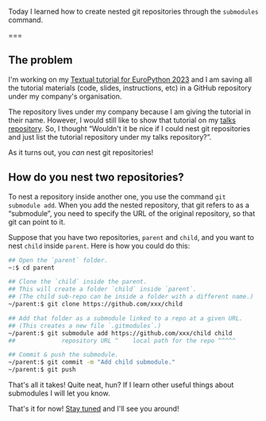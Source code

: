 Today I learned how to create nested git repositories through the `submodules` command.

===

## The problem

I'm working on my [Textual tutorial for EuroPython 2023](https://ep2023.europython.eu/session/build-a-terminal-todo-app-with-textual) and I am saving all the tutorial materials (code, slides, instructions, etc) in a GitHub repository under my company's organisation.

The repository lives under my company because I am giving the tutorial in their name.
However, I would still like to show that tutorial on my [talks repository](https://github.com/mathspp/talks).
So, I thought “Wouldn't it be nice if I could nest git repositories and just list the tutorial repository under my talks repository?”.

As it turns out, you _can_ nest git repositories!


## How do you nest two repositories?

To nest a repository inside another one, you use the command `git submodule add`.
When you add the nested repository, that git refers to as a “submodule”, you need to specify the URL of the original repository, so that git can point to it.

Suppose that you have two repositories, `parent` and `child`, and you want to nest `child` inside `parent`.
Here is how you could do this:

```bash
## Open the `parent` folder.
~:$ cd parent

## Clone the `child` inside the parent.
## This will create a folder `child` inside `parent`.
## (The child sub-repo can be inside a folder with a different name.)
~/parent:$ git clone https://github.com/xxx/child

## Add that folder as a submodule linked to a repo at a given URL.
## (This creates a new file `.gitmodules`.)
~/parent:$ git submodule add https://github.com/xxx/child child
##             repository URL ^    local path for the repo ^^^^^

## Commit & push the submodule.
~/parent:$ git commit -m "Add child submodule."
~/parent:$ git push
```

That's all it takes!
Quite neat, hun?
If I learn other useful things about submodules I will let you know.


That's it for now! [Stay tuned][subscribe] and I'll see you around!

[subscribe]: /subscribe
